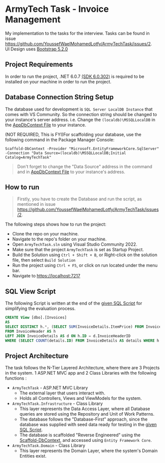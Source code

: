 # ArmyTech Task - Invoice Management

My implementation to the tasks for the interview. Tasks can be found in issue https://github.com/YoussefWaelMohamedLotfy/ArmyTechTask/issues/2.  
UI Design uses [Bootstrap 5.2.0](https://getbootstrap.com/)

## Project Requirements

In order to run the project, .NET 6.0.7 [(SDK 6.0.302)](https://dotnet.microsoft.com/en-us/download/dotnet/6.0) is required to be installed on your machine in order to run the project.

## Database Connection String Setup

The database used for development is `SQL Server LocalDB Instance` that comes with VS Community. So the connection string should be changed to your instance's server address. i.e. Change the `(localdb)\MSSQLLocalDB` in the [AppDbContext File](https://github.com/YoussefWaelMohamedLotfy/ArmyTechTask/blob/main/ArmyTechTask.Infrastructure/Data/AppDbContext.cs#L24) to your instance.

(NOT REQUIRED, This is FYI)For scaffolding your database, use the following command in the Package Manager Console:

```
Scaffold-DbContext -Provider "Microsoft.EntityFrameworkCore.SqlServer" -Connection "Data Source=(localdb)\MSSQLLocalDB;Initial Catalog=ArmyTechTask"
```

> Don't forget to change the "Data Source" address in the command and in [AppDbContext File](https://github.com/YoussefWaelMohamedLotfy/ArmyTechTask/blob/main/ArmyTechTask.Infrastructure/Data/AppDbContext.cs#L24) to your instance's address.

## How to run

> Firstly, you have to create the Database and run the script, as mentioned in issue https://github.com/YoussefWaelMohamedLotfy/ArmyTechTask/issues/2.

The following steps shows how to run the project:

+ Clone the repo on your machine.
+ Navigate to the repo's folder on your machine.
+ Open `ArmyTechTask.sln` using Visual Studio Community 2022.
+ Make sure that the project `ArmyTechTask` is set as Startup Project.
+ Build the Solution using `Ctrl + Shift + B`, or Right-click on the solution file, then select `Build Solution`
+ Run the project using `Ctrl + F5`, or click on run located under the menu bar.
+ Navigate to [https://localhost:7217](https://localhost:7217)

## SQL View Script

The following Script is written at the end of the [given SQL Script](https://github.com/YoussefWaelMohamedLotfy/ArmyTechTask/blob/f1e72e70861737cd327a662ea525c5cca538dadb/ArmyTechTaskScript.sql#L200) for simplifying the evaluation process. 

```sql
CREATE View [dbo].[Invoices]
AS
SELECT DISTINCT h.*, (SELECT SUM(InvoiceDetails.ItemPrice) FROM InvoiceDetails WHERE h.ID = InvoiceDetails.InvoiceHeaderID) AS InvoiceTotal
FROM InvoiceHeader AS h
LEFT JOIN InvoiceDetails AS d ON h.ID = d.InvoiceHeaderID
WHERE (SELECT COUNT(details.ID) FROM InvoiceDetails AS details WHERE h.ID = details.InvoiceHeaderID) > 1
```

## Project Architecture

The task follows the N-Tier Layered Architecture, where there are 3 Projects in the system. 1 ASP.NET MVC app and 2 Class Libraries with the following functions :

+ `ArmyTechTask` - ASP.NET MVC Library
  + The external layer that users interact with.
  + Holds all Controllers, Views and ViewModels for the system.
+ `ArmyTechTask.Infrastructure` - Class Library
  + This layer represents the Data Access Layer, where all Database queries are stored using the Repository and Unit of Work Patterns.
  + The database follows the "Database-First" approach, since the database was supplied with seed data ready for testing in the [given SQL Script](https://github.com/YoussefWaelMohamedLotfy/ArmyTechTask/blob/f1e72e70861737cd327a662ea525c5cca538dadb/ArmyTechTaskScript.sql).
  + The database is scaffolded "Reverse Engineered" using the [Scaffold-DbContext](https://www.entityframeworktutorial.net/efcore/create-model-for-existing-database-in-ef-core.aspx), and accessed using `Entity Framework Core`.
+ `ArmyTechTask.Domain` - Class Library
  + This layer represents the Domain Layer, where the system's Domain Entities exist.
